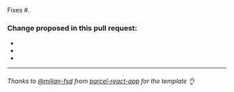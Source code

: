 Fixes #.

### Change proposed in this pull request:
  -
  -
  -

---
###### Thanks to [@miljan-fsd] from [parcel-react-app] for the template 👌

[@miljan-fsd]: https://github.com/miljan-fsd
[parcel-react-app]: https://github.com/miljan-fsd/parcel-react-app